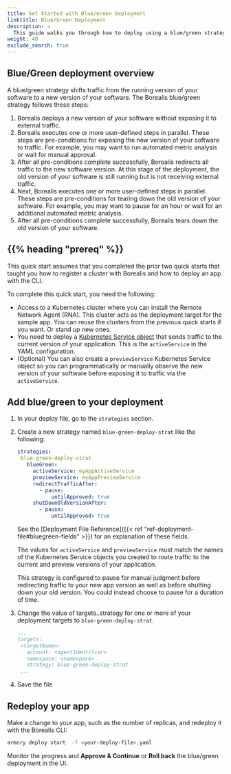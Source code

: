 ```yaml
---
title: Get Started with Blue/Green Deployment
linktitle: Blue/Green Deployment
description: >
  This guide walks you through how to deploy using a blue/green strategy.
weight: 40  
exclude_search: true
---
```


## Blue/Green deployment overview

A blue/green strategy shifts traffic from the running version of your software to a new version of your software. The Borealis blue/green strategy follows these steps:

1. Borealis deploys a new version of your software without exposing it to external traffic.
1. Borealis executes one or more user-defined steps in parallel. These steps are pre-conditions for exposing the new version of your software to traffic. For example, you may want to run automated metric analysis or wait for manual approval.
1. After all pre-conditions complete successfully, Borealis redirects all traffic to the new software version. At this stage of the deployment, the old version of your software is still running but is not receiving external traffic.
1. Next, Borealis executes one or more user-defined steps in parallel. These steps are pre-conditions for tearing down the old version of your software. For example, you may want to pause for an hour or wait for an additional automated metric analysis.
1. After all pre-conditions complete successfully, Borealis tears down the old version of your software.

## {{% heading "prereq" %}}

This quick start assumes that you completed the prior two quick starts that taught you how to register a cluster with Borealis and how to deploy an app with the CLI.

To complete this quick start, you need the following:

- Access to a Kubernetes cluster where you can install the Remote Network Agent (RNA). This cluster acts as the deployment target for the sample app. You can reuse the clusters from the previous quick starts if you want. Or stand up new ones.
- You need to deploy a [Kubernetes Service object](https://kubernetes.io/docs/concepts/services-networking/service/) that sends traffic to the current version of your application. This is the `activeService` in the YAML configuration.
- (Optional) You can also create a `previewService` Kubernetes Service object so you can programmatically or manually observe the new version of your software before exposing it to traffic via the `activeService`.

## Add blue/green to your deployment

1. In your deploy file, go to the `strategies` section.
1. Create a new strategy named `blue-green-deploy-strat` like the following:

   ```yaml
   strategies:
    blue-green-deploy-strat
      blueGreen:
        activeService: myAppActiveService
        previewService: myAppPreviewService
        redirectTrafficAfter:
          - pause:
              untilApproved: true
        shutDownOldVersionAfter:
          - pause:
              untilApproved: true
   ```

   See the [Deployment File Reference]({{< ref "ref-deployment-file#bluegreen-fields" >}}) for an explanation of these fields.

   The values for `activeService` and `previewService` must match the names of the Kubernetes Service objects you created to route traffic to the current and preview versions of your application.

   This strategy is configured to pause for manual judgment before redirecting traffic to your new app version as well as before shutting down your old version. You could instead choose to pause for a duration of time.

1. Change the value of targets.<targetName>.strategy for one or more of your deployment targets to `blue-green-deploy-strat`.

   ```yaml
   ...
   targets:
    <targetName>:
      account: <agentIdentifier>
      namespace: <namespace>
      strategy: blue-green-deploy-strat
    ...
    ```
1. Save the file

## Redeploy your app

Make a change to your app, such as the number of replicas, and redeploy it with the Borealis CLI:

```bash
armory deploy start  -f <your-deploy-file>.yaml
```

Monitor the progress and **Approve & Continue** or **Roll back** the blue/green deployment in the UI.



